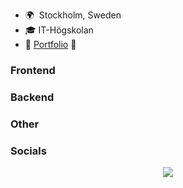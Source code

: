 * 🌍  Stockholm, Sweden
* 🎓  IT-Högskolan
* 💼  [Portfolio](https://yanru.netlify.app/) 🔗

### Frontend

### Backend


### Other


### Socials

<p align="center">
  <a href="https://skillicons.dev">
    <img src="https://skillicons.dev/icons?i=linkedin,nodejs," />
  </a>
</p>
